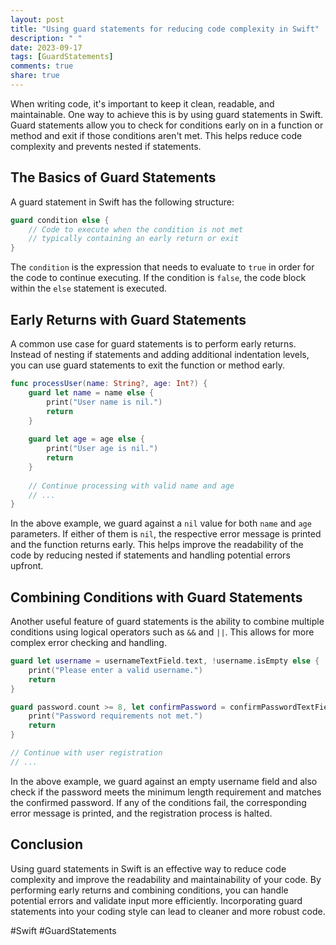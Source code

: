 ```yaml
---
layout: post
title: "Using guard statements for reducing code complexity in Swift"
description: " "
date: 2023-09-17
tags: [GuardStatements]
comments: true
share: true
---
```


When writing code, it's important to keep it clean, readable, and maintainable. One way to achieve this is by using guard statements in Swift. Guard statements allow you to check for conditions early on in a function or method and exit if those conditions aren't met. This helps reduce code complexity and prevents nested if statements.

## The Basics of Guard Statements

A guard statement in Swift has the following structure:

```swift
guard condition else {
    // Code to execute when the condition is not met
    // typically containing an early return or exit
}
```

The `condition` is the expression that needs to evaluate to `true` in order for the code to continue executing. If the condition is `false`, the code block within the `else` statement is executed.

## Early Returns with Guard Statements

A common use case for guard statements is to perform early returns. Instead of nesting if statements and adding additional indentation levels, you can use guard statements to exit the function or method early.

```swift
func processUser(name: String?, age: Int?) {
    guard let name = name else {
        print("User name is nil.")
        return
    }
    
    guard let age = age else {
        print("User age is nil.")
        return
    }
    
    // Continue processing with valid name and age
    // ...
}
```

In the above example, we guard against a `nil` value for both `name` and `age` parameters. If either of them is `nil`, the respective error message is printed and the function returns early. This helps improve the readability of the code by reducing nested if statements and handling potential errors upfront.

## Combining Conditions with Guard Statements

Another useful feature of guard statements is the ability to combine multiple conditions using logical operators such as `&&` and `||`. This allows for more complex error checking and handling.

```swift
guard let username = usernameTextField.text, !username.isEmpty else {
    print("Please enter a valid username.")
    return
}

guard password.count >= 8, let confirmPassword = confirmPasswordTextField.text, password == confirmPassword else {
    print("Password requirements not met.")
    return
}

// Continue with user registration
// ...
```

In the above example, we guard against an empty username field and also check if the password meets the minimum length requirement and matches the confirmed password. If any of the conditions fail, the corresponding error message is printed, and the registration process is halted.

## Conclusion

Using guard statements in Swift is an effective way to reduce code complexity and improve the readability and maintainability of your code. By performing early returns and combining conditions, you can handle potential errors and validate input more efficiently. Incorporating guard statements into your coding style can lead to cleaner and more robust code.

#Swift #GuardStatements